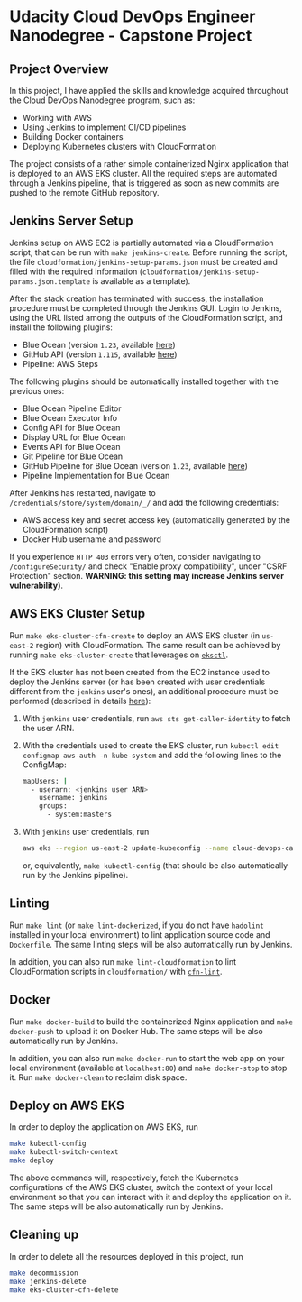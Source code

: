 # Udacity Cloud DevOps Engineer Nanodegree - Capstone Project

## Project Overview

In this project, I have applied the skills and knowledge acquired throughout the Cloud DevOps Nanodegree program, such
as:

- Working with AWS
- Using Jenkins to implement CI/CD pipelines
- Building Docker containers
- Deploying Kubernetes clusters with CloudFormation

The project consists of a rather simple containerized Nginx application that is deployed to an AWS EKS cluster. All the
required steps are automated through a Jenkins pipeline, that is triggered as soon as new commits are pushed to the
remote GitHub repository.

## Jenkins Server Setup

Jenkins setup on AWS EC2 is partially automated via a CloudFormation script, that can be run with `make jenkins-create`.
Before running the script, the file `cloudformation/jenkins-setup-params.json` must be created and filled with the
required information (`cloudformation/jenkins-setup-params.json.template` is available as a template).

After the stack creation has terminated with success, the installation procedure must be completed through the Jenkins
GUI. Login to Jenkins, using the URL listed among the outputs of the CloudFormation script, and install the following
plugins:

- Blue Ocean (version `1.23`, available [here](https://updates.jenkins.io/download/plugins/blueocean/))
- GitHub API (version `1.115`, available [here](http://updates.jenkins-ci.org/download/plugins/github-api/))
- Pipeline: AWS Steps

The following plugins should be automatically installed together with the previous ones:

- Blue Ocean Pipeline Editor
- Blue Ocean Executor Info
- Config API for Blue Ocean
- Display URL for Blue Ocean
- Events API for Blue Ocean
- Git Pipeline for Blue Ocean
- GitHub Pipeline for Blue Ocean (version `1.23`, available [here](https://updates.jenkins.io/download/plugins/blueocean-github-pipeline/))
- Pipeline Implementation for Blue Ocean

After Jenkins has restarted, navigate to `/credentials/store/system/domain/_/` and add the following credentials:

- AWS access key and secret access key (automatically generated by the CloudFormation script)
- Docker Hub username and password

If you experience `HTTP 403` errors very often, consider navigating to `/configureSecurity/` and check "Enable proxy
compatibility", under "CSRF Protection" section. **WARNING: this setting may increase Jenkins server vulnerability)**.

## AWS EKS Cluster Setup

Run `make eks-cluster-cfn-create` to deploy an AWS EKS cluster (in `us-east-2` region) with CloudFormation. The same
result can be achieved by running `make eks-cluster-create` that leverages on [`eksctl`](https://eksctl.io/).

If the EKS cluster has not been created from the EC2 instance used to deploy the Jenkins server (or has been created
with user credentials different from the `jenkins` user's ones), an additional procedure must be performed (described in
details [here](https://aws.amazon.com/premiumsupport/knowledge-center/eks-api-server-unauthorized-error/)):

1. With `jenkins` user credentials, run `aws sts get-caller-identity` to fetch the user ARN.
2. With the credentials used to create the EKS cluster, run `kubectl edit configmap aws-auth -n kube-system` and add the
   following lines to the ConfigMap:

   ```bash
   mapUsers: |
     - userarn: <jenkins user ARN>
       username: jenkins
       groups:
         - system:masters
   ```

3. With `jenkins` user credentials, run

   ```bash
   aws eks --region us-east-2 update-kubeconfig --name cloud-devops-capstone-cluster
   ```

   or, equivalently, `make kubectl-config` (that should be also automatically run by the Jenkins pipeline).

## Linting

Run `make lint` (or `make lint-dockerized`, if you do not have `hadolint` installed in your local environment) to lint
application source code and `Dockerfile`. The same linting steps will be also automatically run by Jenkins.

In addition, you can also run `make lint-cloudformation` to lint CloudFormation scripts in `cloudformation/` with
[`cfn-lint`](https://github.com/aws-cloudformation/cfn-python-lint).

## Docker

Run `make docker-build` to build the containerized Nginx application and `make docker-push` to upload it on Docker Hub.
The same steps will be also automatically run by Jenkins.

In addition, you can also run `make docker-run` to start the web app on your local environment (available at
`localhost:80`) and `make docker-stop` to stop it. Run `make docker-clean` to reclaim disk space.

## Deploy on AWS EKS

In order to deploy the application on AWS EKS, run

```bash
make kubectl-config
make kubectl-switch-context
make deploy
```

The above commands will, respectively, fetch the Kubernetes configurations of the AWS EKS cluster, switch the context of
your local environment so that you can interact with it and deploy the application on it. The same steps will be also
automatically run by Jenkins.

## Cleaning up

In order to delete all the resources deployed in this project, run

```bash
make decommission
make jenkins-delete
make eks-cluster-cfn-delete
```
